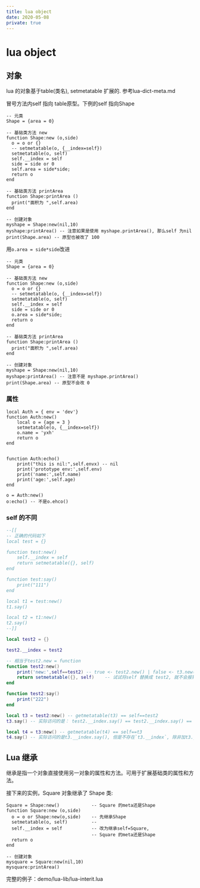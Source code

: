 ```yaml
---
title: lua object
date: 2020-05-08
private: true
---
```


# lua object

## 对象

lua 的对象基于table(类名), setmetatable 扩展的. 参考lua-dict-meta.md

冒号方法内self 指向 table原型。下例的self 指向Shape

    -- 元类
    Shape = {area = 0}

    -- 基础类方法 new
    function Shape:new (o,side)
      o = o or {}
      -- setmetatable(o, {__index=self})
      setmetatable(o, self)
      self.__index = self
      side = side or 0
      self.area = side*side;
      return o
    end

    -- 基础类方法 printArea
    function Shape:printArea ()
      print("面积为 ",self.area)
    end

    -- 创建对象
    myshape = Shape:new(nil,10)
    myshape:printArea() -- 注意如果是使用 myshape.printArea(), 那么self 为nil
    print(Shape.area) -- 原型也被改了 100

用`o.area = side*side`改进

    -- 元类
    Shape = {area = 0}

    -- 基础类方法 new
    function Shape:new (o,side)
      o = o or {}
      -- setmetatable(o, {__index=self})
      setmetatable(o, self)
      self.__index = self
      side = side or 0
      o.area = side*side;
      return o
    end

    -- 基础类方法 printArea
    function Shape:printArea ()
      print("面积为 ",self.area)
    end

    -- 创建对象
    myshape = Shape:new(nil,10)
    myshape:printArea() -- 注意不是 myshape.printArea()
    print(Shape.area) -- 原型不会改 0

### 属性

    local Auth = { env = 'dev'}
    function Auth:new()
        local o = {age = 3 }
        setmetatable(o, {__index=self})
        o.name = 'yxh'
        return o
    end


    function Auth:echo()
        print("this is nil:",self.envx) -- nil
        print('prototype env:',self.env)
        print('name:',self.name)
        print('age:',self.age)
    end

    o = Auth:new()
    o:echo() -- 不是o.ehco()

### self 的不同

```lua
--[[
-- 正确的代码如下
local test = {}

function test:new()
    self.__index = self
    return setmetatable({}, self)
end

function test:say()
    print("111")
end

local t1 = test:new()
t1.say()

local t2 = t1:new()
t2.say()
--]]

local test2 = {}

test2.__index = test2

-- 相当于test2.new = function
function test2:new()
    print('new:',self==test2) -- true <- test2.new() | false <- t3.new()
    return setmetatable({}, self)    -- 试试将self 替换成 test2, 就不会报错
end

function test2:say()
    print("222")
end

local t3 = test2:new() -- getmetatable(t3) == self==test2
t3.say() -- 实际访问的是： test2.__index.say() == test2.__index.say() == test2.say()

local t4 = t3:new() -- getmetatable(t4) == self==t3
t4.say() -- 实际访问的是t3.__index.say(), 但是不存在`t3.__index`, 除非加t3.__index = t3
```

## Lua 继承

继承是指一个对象直接使用另一对象的属性和方法。可用于扩展基础类的属性和方法。

接下来的实例，Square 对象继承了 Shape 类:

    Square = Shape:new()            -- Square 的meta还是Shape
    function Square:new (o,side)
      o = o or Shape:new(o,side)    -- 先继承Shape
      setmetatable(o, self)         -- 
      self.__index = self           -- 改为继承self=Square, 
                                    -- Square 的meta还是Shape
      return o
    end

    -- 创建对象
    mysquare = Square:new(nil,10)
    mysquare:printArea()

完整的例子：demo/lua-lib/lua-interit.lua
